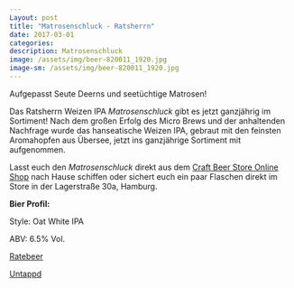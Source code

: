 ```yaml
---
Layout: post
title: "Matrosenschluck - Ratsherrn"
date: 2017-03-01
categories:
description: Matrosenschluck
image: /assets/img/beer-820011_1920.jpg
image-sm: /assets/img/beer-820011_1920.jpg
---
```


Aufgepasst Seute Deerns und seetüchtige Matrosen!

Das Ratsherrn Weizen IPA *Matrosenschluck* gibt es jetzt ganzjährig im Sortiment! Nach dem großen Erfolg des Micro Brews und der anhaltenden Nachfrage wurde das hanseatische Weizen IPA, gebraut mit den feinsten Aromahopfen aus Übersee, jetzt ins ganzjährige Sortiment mit aufgenommen.

Lasst euch den *Matrosenschluck* direkt aus dem [Craft Beer Store Online Shop](https://craftbeerstore.de/sorten/weizenbier/1760/matrosenschluck-oat-white-ipa-0-33l) nach Hause schiffen oder sichert euch ein paar Flaschen direkt im Store in der Lagerstraße 30a, Hamburg.

**Bier Profil:**

Style: Oat White IPA

ABV: 6.5% Vol.

[Ratebeer](https://www.ratebeer.com/beer/ratsherrn-matrosenschluck-65/406711/)

[Untappd](https://untappd.com/b/ratsherrn-brauerei-matrosenschluck/1084940)
